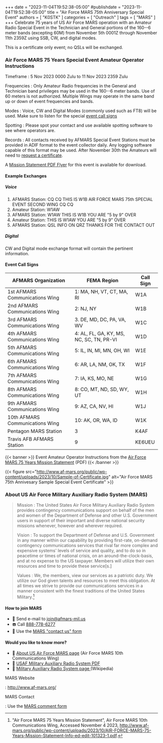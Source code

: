 +++
date = "2023-11-04T19:52:38-05:00"
#publishdate = "2023-11-04T19:52:38-05:00"
title = "Air Force MARS 75th Anniversary Special Event"
authors = [ "K0STK" ]
categories = [ "Outreach" ]
tags = [ "MARS" ]
+++
Celebrate 75 years of US Air Force MARS operation with an Amateur Radio
Special Event in the Technician and General portions of the 160--6 meter
bands (excepting 60M) from November 5th 0001Z through November 11th
2359Z using SSB, CW, and digital modes.

This is a certificate only event; no QSLs will be exchanged.
<!--more-->

### Air Force MARS 75 Years Special Event Amateur Operator Instructions

Timeframe
: 5 Nov 2023 0000 Zulu to 11 Nov 2023 2359 Zulu

Frequencies
: Only Amateur Radio frequencies in the General and Technician band
privileges may be used in the 160--6 meter bands. Use of 60 meters is
not authorized. Multiple Wings may operate in the same band up or down
of event frequencies and bands.

Modes
: Voice, CW and Digital Modes (commonly used such as FT8) will be used.
Make sure to listen for the special [event call signs](#event-call-signs)

Spotting
: Please spot your contact and use available spotting software to see
where operators are.

Records
: All contacts received by AFMARS Special Event Stations must be
provided in ADIF format to the event collector daily. Any logging
software capable of this format may be used. After November 30th the
Amateurs will need to
[request a certificate](http://cert.elemcoshopfloor.com).

A [Mission Statement PDF Flyer](http://www.af-mars.org/public/wp-content/uploads/2023/10/AIR-FORCE-MARS-75-Years-Mission-Statement-Info-ed-edit-101323-1.pdf)
for this event is available for download.

#### Example Exchanges

##### Voice

1. AFMARS Station: CQ CQ THIS IS W1B AIR FORCE MARS 75th SPECIAL EVENT SECOND WING CQ CQ
1. Amateur Station: W1AW
1. AFMARS Station: W1AW THIS IS W1B YOU ARE "5 by 9" OVER
1. Amateur Station: THIS IS W1AW YOU ARE "5 by 9" OVER
1. AFMARS Station: QSL INFO ON QRZ THANKS FOR THE CONTACT OUT

##### Digital

CW and Digital mode exchange format will contain the pertinent information.

#### Event Call Signs

| AFMARS Organization            | FEMA Region                        | Call Sign |
| ------------------------------ | ---------------------------------- |---------- |
| 1st AFMARS Communications Wing | 1: MA, NH, VT, CT, MA, RI          | W1A       |
| 2nd AFMARS Communications Wing | 2: NJ, NY                          | W1B       |
| 3rd AFMARS Communications Wing | 3. DE, MD, DC, PA, VA, WV          | W1C       |
| 4th AFMARS Communications Wing | 4: AL, FL, GA, KY, MS, NC, SC, TN, PR-VI | W1D |
| 5th AFMARS Communications Wing | 5: IL, IN, MI, MN, OH, WI          | W1E       |
| 6th AFMARS Communications Wing | 6: AR, LA, NM, OK, TX              | W1F       |
| 7th AFMARS Communications Wing | 7: IA, KS, MO, NE                  | W1G       |
| 8th AFMARS Communications Wing | 8: CO, MT, ND, SD, WY, UT          | W1H       |
| 9th AFMARS Communications Wing | 9: AZ, CA, NV, HI                  | W1J       |
| 10th AFMARS Communications Wing | 10: AK, OR, WA, ID                | W1K       |
| Pentagon MARS Station          | 3                                  | K4AF      |
| Travis AFB AFMARS Station      | 9                                  | KE6UEU    |

{{< banner >}}
Event Amateur Operator Instructions from the 
[Air Force MARS 75 Years Mission Statement](http://www.af-mars.org/public/wp-content/uploads/2023/10/AIR-FORCE-MARS-75-Years-Mission-Statement-Info-ed-edit-101323-1.pdf)
(PDF)
{{< /banner >}}

{{< figure src="http://www.af-mars.org/public/wp-content/uploads/2023/10/Sample-of-Certificate.jpg" alt="Air Force MARS 75th Annivesary Sample Special Event Certificate" >}}

### About US Air Force Military Auxiliary Radio System (MARS)

>Mission
>: The United States Air Force Military Auxiliary Radio System provides
>contingency communications support on behalf of the men and women of the
>Department of Defense and other U.S. Government users in support of their
>important and diverse national security missions whenever, however and
>wherever required.
>
>Vision
>: To support the Department of Defense and U.S. Government in any manner
>within our capability by providing first-rate, on-demand contingency
>communications services that rival far more complex and expensive systems'
>levels of service and quality, and to do so in peacetime or times of national
>crisis, on an around-the-clock-basis, and at no expense to the US taxpayer.
>Members will utilize their own resources and time to provide these
>service[s.]
>
>Values
>: We, the members, view our services as a patriotic duty. We utilize our God
>given talents and resources to meet this obligation. At all times we strive
>to provide our communications services in a manner consistent with the finest
>traditions of the United States Military.[^1]

[^1]: "Air Force MARS 75 Years Mission Statement", Air Force MARS 10th Communications Wing, Accessed November 4 2023, http://www.af-mars.org/public/wp-content/uploads/2023/10/AIR-FORCE-MARS-75-Years-Mission-Statement-Info-ed-edit-101323-1.pdf.

#### How to join MARS

* :e-mail: Send e-mail to join@afmars-mil.us
* :phone: Call [888-778-6277](tel:888-778-6277)
* :link: Use the [MARS "contact us" form](http://www.af-mars.org/public/contact-us/)

#### Would you like to know more?

* :link: [About US Air Force MARS page](http://www.af-mars.org/public/) (Air Force MARS 10th Communications Wing)
* :page_facing_up: [USAF Military Auxiliary Radio System PDF](https://www.dropbox.com/s/z1jzss69aa82w92/USAF-MARS_01-2020_Final_Public.pdf?dl=0)
* :link: [Military Auxiliary Radio System page ](https://en.wikipedia.org/wiki/Military_Auxiliary_Radio_System) (Wikipedia)


MARS Website

: http://www.af-mars.org/

MARS Contact

: Use the [MARS comment form](http://www.af-mars.org/public/comments/)
